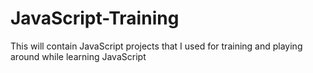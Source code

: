 # JavaScript-Training
This will contain JavaScript projects that I used for training and playing around while learning JavaScript
